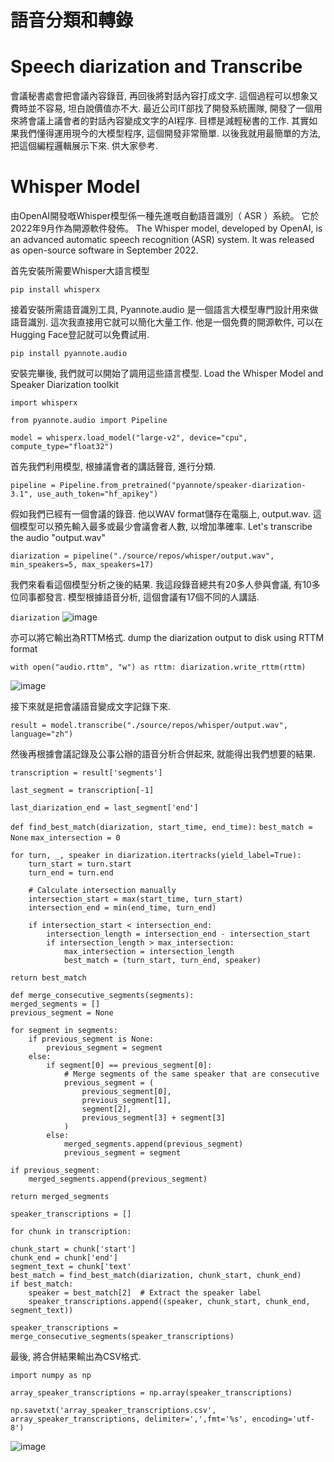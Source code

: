 # 語音分類和轉錄 
# Speech diarization and Transcribe

會議秘書處會把會議內容錄音, 再回後將對話內容打成文字. 這個過程可以想象又費時並不容易, 坦白說價值亦不大.  最近公司IT部找了開發系統團隊, 開發了一個用來將會議上議會者的對話內容變成文字的AI程序. 目標是減輕秘書的工作.
其實如果我們懂得運用現今的大模型程序, 這個開發非常簡單. 以後我就用最簡單的方法, 把這個編程邏輯展示下來. 供大家參考. 

# Whisper Model
由OpenAI開發嘅Whisper模型係一種先進嘅自動語音識別（ ASR ）系統。 它於2022年9月作為開源軟件發佈。
The Whisper model, developed by OpenAI, is an advanced automatic speech recognition (ASR) system. It was released as open-source software in September 2022.

首先安裝所需要Whisper大語言模型

`pip install whisperx`

接着安裝所需語音識別工具, Pyannote.audio 是一個語言大模型專門設計用來做語音識別. 這次我直接用它就可以簡化大量工作. 他是一個免費的開源軟件, 可以在Hugging Face登記就可以免費試用. 

`pip install pyannote.audio`


安裝完畢後, 我們就可以開始了調用這些語言模型. Load the Whisper Model and Speaker Diarization toolkit

`import whisperx`

`from pyannote.audio import Pipeline`

`model = whisperx.load_model("large-v2", device="cpu", compute_type="float32")`

首先我們利用模型, 根據議會者的講話聲音, 進行分類. 

`pipeline = Pipeline.from_pretrained("pyannote/speaker-diarization-3.1", use_auth_token="hf_apikey")`

假如我們已經有一個會議的錄音. 他以WAV format儲存在電腦上, output.wav. 這個模型可以預先輸入最多或最少會議會者人數, 以增加準確率. Let's transcribe the audio "output.wav"
 
`diarization = pipeline("./source/repos/whisper/output.wav", min_speakers=5, max_speakers=17)`

我們來看看這個模型分析之後的結果. 我這段錄音總共有20多人參與會議, 有10多位同事都發言. 模型根據語音分析, 這個會議有17個不同的人講話. 

`diarization`
![image](https://github.com/user-attachments/assets/5f5f2e1a-feb8-4488-b320-10d035c2af2d)

亦可以將它輸出為RTTM格式. dump the diarization output to disk using RTTM format

`with open("audio.rttm", "w") as rttm:
    diarization.write_rttm(rttm)`

![image](https://github.com/user-attachments/assets/65781414-11b9-49d4-a46c-ec9585e09ca6)

接下來就是把會議語音變成文字記錄下來. 

`result = model.transcribe("./source/repos/whisper/output.wav", language="zh")`

然後再根據會議記錄及公事公辦的語音分析合併起來, 就能得出我們想要的結果. 

`transcription = result['segments']`

`last_segment = transcription[-1]`

`last_diarization_end = last_segment['end']`

`def find_best_match(diarization, start_time, end_time):`
    `best_match = None`
    `max_intersection = 0`

    for turn, _, speaker in diarization.itertracks(yield_label=True):
        turn_start = turn.start
        turn_end = turn.end

        # Calculate intersection manually
        intersection_start = max(start_time, turn_start)
        intersection_end = min(end_time, turn_end)

        if intersection_start < intersection_end:
            intersection_length = intersection_end - intersection_start
            if intersection_length > max_intersection:
                max_intersection = intersection_length
                best_match = (turn_start, turn_end, speaker)

    return best_match

    def merge_consecutive_segments(segments):
    merged_segments = []
    previous_segment = None

    for segment in segments:
        if previous_segment is None:
            previous_segment = segment
        else:
            if segment[0] == previous_segment[0]:
                # Merge segments of the same speaker that are consecutive
                previous_segment = (
                    previous_segment[0],
                    previous_segment[1],
                    segment[2],
                    previous_segment[3] + segment[3]
                )
            else:
                merged_segments.append(previous_segment)
                previous_segment = segment

    if previous_segment:
        merged_segments.append(previous_segment)

    return merged_segments

`speaker_transcriptions = []`

`for chunk in transcription:`

    chunk_start = chunk['start']    
    chunk_end = chunk['end']    
    segment_text = chunk['text'
    best_match = find_best_match(diarization, chunk_start, chunk_end)    
    if best_match:
        speaker = best_match[2]  # Extract the speaker label
        speaker_transcriptions.append((speaker, chunk_start, chunk_end, segment_text))
        
`speaker_transcriptions = merge_consecutive_segments(speaker_transcriptions)`

最後, 將合併結果輸出為CSV格式. 

`import numpy as np`

`array_speaker_transcriptions = np.array(speaker_transcriptions)`

`np.savetxt('array_speaker_transcriptions.csv', array_speaker_transcriptions, delimiter=',',fmt='%s', encoding='utf-8')`

![image](https://github.com/user-attachments/assets/85977851-8cd8-4ba9-a4cf-bfd69d006e83)


